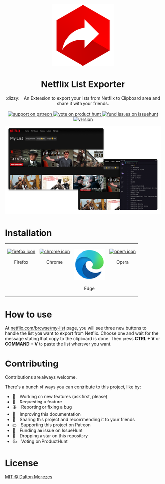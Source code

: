 <p align="center">
  <a href="#logo" id="logo">
    <img src="https://github.com/daltonmenezes/assets/blob/master/images/icons/netflix-list-exporter-logo2x.png?raw=true" alt="Netflix List Exporter logo" width="200" height="200" />
  </a>
</p>

<h1 align="center">Netflix List Exporter</h1>

<p align="center">
  :dizzy: An Extension to export your lists from Netflix to Clipboard area and share it with your friends.
  <br><br>
  
   <a href="https://www.patreon.com/daltonmenezes">
    <img alt="support on patreon" src="https://img.shields.io/badge/support%20on-patreon-1C1E26?style=for-the-badge&labelColor=1C1E26&color=c21313" />
  </a>

  <a href="https://www.producthunt.com/posts/netflix-list-exporter">
    <img alt="vote on product hunt" src="https://img.shields.io/badge/vote%20on-producthunt-1C1E26?style=for-the-badge&labelColor=1C1E26&color=c21313" />
  </a>  

  <a href="https://issuehunt.io/r/daltonmenezes/netflix-list-exporter?tab=idle">
    <img alt="fund issues on issuehunt" src="https://img.shields.io/badge/fund%20issues%20on-issuehunt-1C1E26?style=for-the-badge&labelColor=1C1E26&color=c21313" />
  </a>

  <a href="https://github.com/daltonmenezes/netflix-list-exporter/releases/latest">
    <img alt="version" src="https://img.shields.io/github/v/release/daltonmenezes/netflix-list-exporter?style=for-the-badge&labelColor=1C1E26&color=c21313" />
  </a>
</p>

<p align="center">
  <a href="#screenshot" id="screenshot">
    <img src="https://github.com/daltonmenezes/assets/blob/master/images/netflix-list-exporter/screenshot.png?raw=true" alt="screenshot">
  </a>
</p>
  
# Installation
<table>
  <tr>
    <td valign="top">
     <p align="center">
      <a href="https://addons.mozilla.org/pt-BR/firefox/addon/netflix-list-exporter/">
        <img src="https://i.imgur.com/imhunnJ.png" alt="firefox icon" width="100"/>
      </a>
      <br/><br/>
      <span>Firefox</span>
      </p>
    </td>
    <td valign="top">
      <p align="center">
        <a href="https://chrome.google.com/webstore/detail/netflix-list-exporter/mkhmjimpmgfjejbemjbimepeifijlagc">
          <img src="https://i.imgur.com/lMue0Hb.png" alt="chrome icon"  width="100"/>
        </a>
       <br/><br/>
        <span>Chrome</span>
      </p>
    </td>
    <td valign="top">
      <p align="center">
        <a href="https://microsoftedge.microsoft.com/addons/detail/netflix-list-exporter/emfcadhohobddccfnjpcajjpkogpilim">
          <img src="https://github.com/daltonmenezes/assets/blob/master/images/icons/edge.png?raw=true" alt="edge icon" width="100"/>
        </a>
       <br/><br/>
        <span>Edge</span>
      </p>
    </td> 
    <td valign="top">
      <p align="center">
        <a href="https://addons.opera.com/pt-br/extensions/details/netflix-list-exporter">
          <img src="https://i.imgur.com/t9OCThZ.png" alt="opera icon" width="100"/>
        </a>
       <br/><br/>
        <span>Opera</span>
      </p>
    </td>
  </tr>
 </table>
 
# How to use
At [netflix.com/browse/my-list](https://netflix.com/browse/my-list) page, you will see three new buttons to handle the list you want to export from Netflix. Choose one and wait for the message stating that copy to the clipboard is done. Then press **CTRL + V** or **COMMAND + V** to paste the list wherever you want.

# Contributing
Contributions are always welcome.

There's a bunch of ways you can contribute to this project, like by:
- :electric_plug: Working on new features (ask first, please)
- :wave: Requesting a feature
- :beetle: Reporting or fixing a bug
- :page_facing_up: Improving this documentation
- :rotating_light: Sharing this project and recommending it to your friends
- :dollar: Supporting this project on Patreon
- :bug: Funding an issue on IssueHunt
- :star2: Dropping a star on this repository
- :thumbsup: Voting on ProductHunt

# License
[MIT © Dalton Menezes](https://github.com/daltonmenezes/netflix-list-exporter/blob/master/LICENSE)
